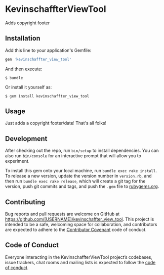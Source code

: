 # KevinschaffterViewTool

Adds copyright footer

## Installation

Add this line to your application's Gemfile:

```ruby
gem 'kevinschaffter_view_tool'
```

And then execute:

    $ bundle

Or install it yourself as:

    $ gem install kevinschaffter_view_tool

## Usage

Just adds a copyright footer/date!  That's all folks!

## Development

After checking out the repo, run `bin/setup` to install dependencies. You can also run `bin/console` for an interactive prompt that will allow you to experiment.

To install this gem onto your local machine, run `bundle exec rake install`. To release a new version, update the version number in `version.rb`, and then run `bundle exec rake release`, which will create a git tag for the version, push git commits and tags, and push the `.gem` file to [rubygems.org](https://rubygems.org).

## Contributing

Bug reports and pull requests are welcome on GitHub at https://github.com/[USERNAME]/kevinschaffter_view_tool. This project is intended to be a safe, welcoming space for collaboration, and contributors are expected to adhere to the [Contributor Covenant](http://contributor-covenant.org) code of conduct.

## Code of Conduct

Everyone interacting in the KevinschaffterViewTool project’s codebases, issue trackers, chat rooms and mailing lists is expected to follow the [code of conduct](https://github.com/[USERNAME]/kevinschaffter_view_tool/blob/master/CODE_OF_CONDUCT.md).
